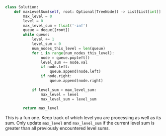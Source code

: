 ```python
class Solution:
    def maxLevelSum(self, root: Optional[TreeNode]) -> List[List[int]]:
        max_level = 0
        level = 0
        max_level_sum = float('-inf')
        queue = deque([root])
        while queue:
            level += 1
            level_sum = 0
            num_nodes_this_level = len(queue)
            for i in range(num_nodes_this_level):
                node = queue.popleft()
                level_sum += node.val
                if node.left:
                    queue.append(node.left)
                if node.right:
                    queue.append(node.right)
            
            if level_sum > max_level_sum:
                max_level = level
                max_level_sum = level_sum
                
        return max_level
```

This is a fun one. Keep track of which level you are processing as well as its sum. Only update `max_level` and `max_level_sum` if the current level sum is greater than all previously encountered level sums.